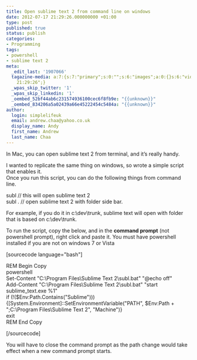 ```yaml
---
title: Open sublime text 2 from command line on windows
date: 2012-07-17 21:29:26.000000000 +01:00
type: post
published: true
status: publish
categories:
- Programming
tags:
- powershell
- sublime text 2
meta:
  _edit_last: '1907066'
  tagazine-media: a:7:{s:7:"primary";s:0:"";s:6:"images";a:0:{}s:6:"videos";a:0:{}s:11:"image_count";s:1:"0";s:6:"author";s:7:"1907066";s:7:"blog_id";s:7:"1833431";s:9:"mod_stamp";s:19:"2012-07-17
    21:29:26";}
  _wpas_skip_twitter: '1'
  _wpas_skip_linkedin: '1'
  _oembed_52bf44ab6c231574936100cec6f8fb9e: "{{unknown}}"
  _oembed_834206a5a02439a66e45222454c5484a: "{{unknown}}"
author:
  login: simplelifeuk
  email: andrew.chaa@yahoo.co.uk
  display_name: Andy
  first_name: Andrew
  last_name: Chaa
---
```

<p>In Mac, you can open sublime text 2 from terminal, and it’s really handy.</p>
<p>I wanted to replicate the same thing on windows, so wrote a simple script that enables it.<br />
Once you run this script, you can do the following things from command line.</p>
<p>subl       // this will open sublime text 2<br />
subl .     // open sublime text 2 with folder side bar. </p>
<p>For example, if you do it in c:\dev\trunk, sublime text will open with folder that is based on c:\dev\trunk.</p>
<p>To run the script, copy the below, and in the <strong>command prompt</strong> (not powershell prompt), right click and paste it. You must have powershell installed if you are not on windows 7 or Vista</p>
<p>[sourcecode language="bash"] </p>
<p>REM Begin Copy<br />
powershell<br />
Set-Content &quot;C:\Program Files\Sublime Text 2\subl.bat&quot; &quot;@echo off&quot;<br />
Add-Content &quot;C:\Program Files\Sublime Text 2\subl.bat&quot; &quot;start sublime_text.exe %1&quot;<br />
if (!($Env:Path.Contains(&quot;Sublime&quot;))) {[System.Environment]::SetEnvironmentVariable(&quot;PATH&quot;, $Env:Path + &quot;;C:\Program Files\Sublime Text 2&quot;, &quot;Machine&quot;)}<br />
exit<br />
REM End Copy</p>
<p>[/sourcecode]</p>
<p>You will have to close the command prompt as the path change would take effect when a new command prompt starts. </p>

